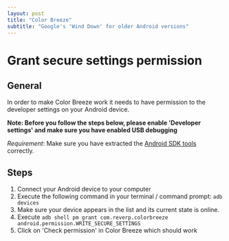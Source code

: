 ```yaml
---
layout: post
title: "Color Breeze"
subtitle: "Google's 'Wind Down' for older Android versions"
---
```


# Grant secure settings permission

## General
In order to make Color Breeze work it needs to have permission to the developer settings on your Android device.

**Note: Before you follow the steps below, please enable 'Developer settings' and make sure you have enabled USB debugging**

*Requirement*: Make sure you have extracted the [Android SDK tools](https://developer.android.com/studio/releases/platform-tools) correctly.

## Steps
1. Connect your Android device to your computer
2. Execute the following command in your terminal / command prompt:     `adb devices`
3.  Make sure your device appears in the list and its current state is online.
4.  Execute `adb shell pm grant com.reverp.colorbreeze android.permission.WRITE_SECURE_SETTINGS`
5. Click on 'Check permission' in Color Breeze which should work
